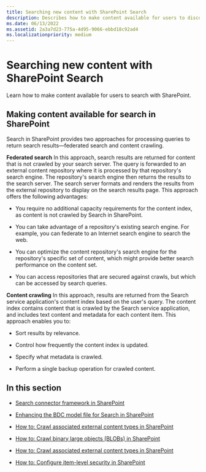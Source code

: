 ```yaml
---
title: Searching new content with SharePoint Search
description: Describes how to make content available for users to discover with the search function in SharePoint.
ms.date: 06/13/2022
ms.assetid: 2a3a7d23-775a-4d95-9066-ebbd18c92ad4
ms.localizationpriority: medium
---
```



# Searching new content with SharePoint Search
Learn how to make content available for users to search with SharePoint.
## Making content available for search in SharePoint

Search in SharePoint provides two approaches for processing queries to return search results—federated search and content crawling.
  
    
    
 **Federated search** In this approach, search results are returned for content that is not crawled by your search server. The query is forwarded to an external content repository where it is processed by that repository's search engine. The repository's search engine then returns the results to the search server. The search server formats and renders the results from the external repository to display on the search results page. This approach offers the following advantages:
  
    
    

- You require no additional capacity requirements for the content index, as content is not crawled by Search in SharePoint.
    
  
- You can take advantage of a repository's existing search engine. For example, you can federate to an Internet search engine to search the web.
    
  
- You can optimize the content repository's search engine for the repository's specific set of content, which might provide better search performance on the content set.
    
  
- You can access repositories that are secured against crawls, but which can be accessed by search queries.
    
  
 **Content crawling** In this approach, results are returned from the Search service application's content index based on the user's query. The content index contains content that is crawled by the Search service application, and includes text content and metadata for each content item. This approach enables you to:
  
    
    

- Sort results by relevance.
    
  
- Control how frequently the content index is updated.
    
  
- Specify what metadata is crawled.
    
  
- Perform a single backup operation for crawled content.
    
  

## In this section


-  [Search connector framework in SharePoint](search-connector-framework-in-sharepoint.md)
    
  -  [Enhancing the BDC model file for Search in SharePoint](enhancing-the-bdc-model-file-for-search-in-sharepoint.md)
    
  
  -  [How to: Crawl associated external content types in SharePoint](how-to-crawl-associated-external-content-types-in-sharepoint.md)
    
  
  -  [How to: Crawl binary large objects (BLOBs) in SharePoint](how-to-crawl-binary-large-objects-blobs-in-sharepoint.md)
    
  
  -  [How to: Crawl associated external content types in SharePoint](how-to-crawl-associated-external-content-types-in-sharepoint.md)
    
  
  -  [How to: Configure item-level security in SharePoint](how-to-configure-item-level-security-in-sharepoint.md)
    
  

